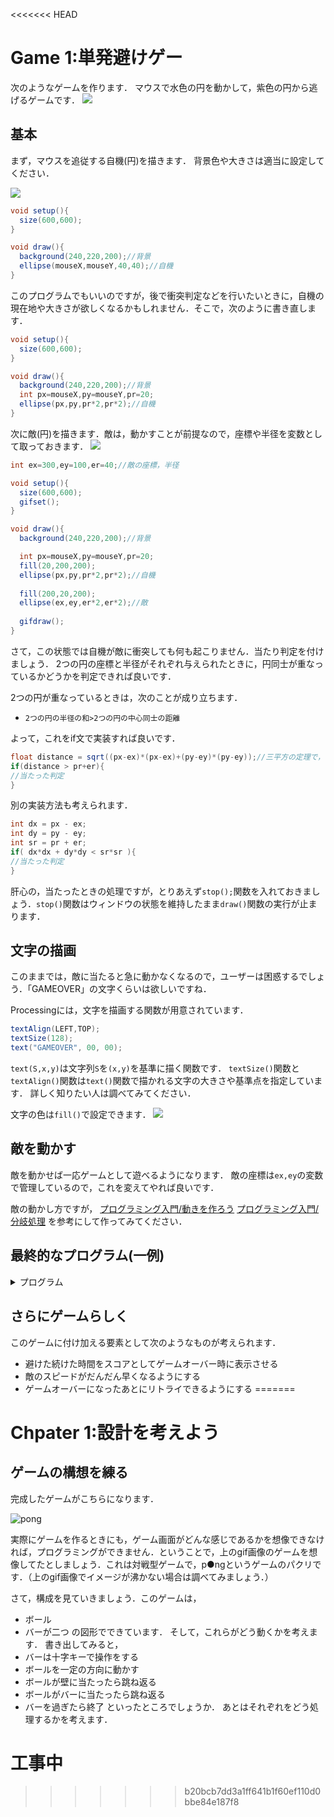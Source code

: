 <<<<<<< HEAD
# Game 1:単発避けゲー

次のようなゲームを作ります．
マウスで水色の円を動かして，紫色の円から逃げるゲームです．
![](img/f1-4.gif " ")

## 基本

まず，マウスを追従する自機(円)を描きます．
背景色や大きさは適当に設定してください．

![](img/f1-1.gif " ")

```java
void setup(){
  size(600,600);
}

void draw(){
  background(240,220,200);//背景
  ellipse(mouseX,mouseY,40,40);//自機
}
```
このプログラムでもいいのですが，後で衝突判定などを行いたいときに，自機の現在地や大きさが欲しくなるかもしれません．そこで，次のように書き直します．

```java
void setup(){
  size(600,600);
}

void draw(){
  background(240,220,200);//背景
  int px=mouseX,py=mouseY,pr=20;
  ellipse(px,py,pr*2,pr*2);//自機
}
```

次に敵(円)を描きます．敵は，動かすことが前提なので，座標や半径を変数として取っておきます．
![](img/f1-2.png " ")
```java
int ex=300,ey=100,er=40;//敵の座標，半径

void setup(){
  size(600,600);
  gifset();
}

void draw(){
  background(240,220,200);//背景

  int px=mouseX,py=mouseY,pr=20;
  fill(20,200,200);
  ellipse(px,py,pr*2,pr*2);//自機
  
  fill(200,20,200);
  ellipse(ex,ey,er*2,er*2);//敵
  
  gifdraw();
}
```

さて，この状態では自機が敵に衝突しても何も起こりません．当たり判定を付けましょう．
2つの円の座標と半径がそれぞれ与えられたときに，円同士が重なっているかどうかを判定できれば良いです．

2つの円が重なっているときは，次のことが成り立ちます．
- `2つの円の半径の和>2つの円の中心同士の距離`

よって，これをif文で実装すれば良いです．

```java
float distance = sqrt((px-ex)*(px-ex)+(py-ey)*(py-ey));//三平方の定理で，中心同士の距離を求める
if(distance > pr+er){
//当たった判定
}
```

別の実装方法も考えられます．
```java
int dx = px - ex;
int dy = py - ey;
int sr = pr + er;
if( dx*dx + dy*dy < sr*sr ){
//当たった判定
}
```
肝心の，当たったときの処理ですが，とりあえず`stop();`関数を入れておきましょう．`stop()`関数はウィンドウの状態を維持したまま`draw()`関数の実行が止まります．

## 文字の描画
このままでは，敵に当たると急に動かなくなるので，ユーザーは困惑するでしょう．「GAMEOVER」の文字くらいは欲しいですね．

Processingには，文字を描画する関数が用意されています．

```java
textAlign(LEFT,TOP);
textSize(128);
text("GAMEOVER", 00, 00);
```
`text(S,x,y)`は文字列`S`を`(x,y)`を基準に描く関数です．
`textSize()`関数と`textAlign()`関数は`text()`関数で描かれる文字の大きさや基準点を指定しています．
詳しく知りたい人は調べてみてください．

文字の色は`fill()`で設定できます．
![](img/f1-3.gif " ")


## 敵を動かす
敵を動かせば一応ゲームとして遊べるようになります．
敵の座標は`ex,ey`の変数で管理しているので，これを変えてやれば良いです．

敵の動かし方ですが，
[プログラミング入門/動きを作ろう](../Processing/chapter_03.md)
[プログラミング入門/分岐処理](../Processing/chapter_04.md)
を参考にして作ってみてください．

## 最終的なプログラム(一例)

<details><summary>プログラム</summary><div>

```java
int ex=300,ey=100,er=100;
int vx=20,vy=10;

void setup(){
  size(600,600);
}

void draw(){
  background(240,220,200);//背景


  int px=mouseX,py=mouseY,pr=20;
  fill(20,200,200);
  ellipse(px,py,pr*2,pr*2);//自機
  
  fill(200,20,200);
  ellipse(ex,ey,er*2,er*2);//敵
  
  int dx = px - ex;
  int dy = py - ey;
  int sr = pr + er;
  if( dx*dx + dy*dy < sr*sr ){
    textAlign(LEFT,TOP);
    textSize(128);
    fill(255,0,0);
    text("GAMEOVER", 00, 00);
    stop();
  }
  ex+=vx;
  ey+=vy;
  if(ex>=600||ex<0){
    vx=-vx;
  }
  if(ey>=600||ey<0){
    vy=-vy;
  }
  
}
```
</div></details>

## さらにゲームらしく
このゲームに付け加える要素として次のようなものが考えられます．
- 避けた続けた時間をスコアとしてゲームオーバー時に表示させる
- 敵のスピードがだんだん早くなるようにする
- ゲームオーバーになったあとにリトライできるようにする
=======
# Chpater 1:設計を考えよう

## ゲームの構想を練る
完成したゲームがこちらになります．

![pong](img/pong.gif "pong")

実際にゲームを作るときにも，ゲーム画面がどんな感じであるかを想像できなければ，プログラミングができません．ということで，上のgif画像のゲームを想像してたとしましょう．これは対戦型ゲームで，p●ngというゲームのパクリです．（上のgif画像でイメージが沸かない場合は調べてみましょう．）

さて，構成を見ていきましょう．このゲームは，
- ボール
- バーが二つ
の図形でできています．
そして，これらがどう動くかを考えます．
書き出してみると，
- バーは十字キーで操作をする
- ボールを一定の方向に動かす
- ボールが壁に当たったら跳ね返る
- ボールがバーに当たったら跳ね返る
- バーを過ぎたら終了
といったところでしょうか．
あとはそれぞれをどう処理するかを考えます．

# 工事中
>>>>>>> b20bcb7dd3a1ff641b1f60ef110d0bbe84e187f8

